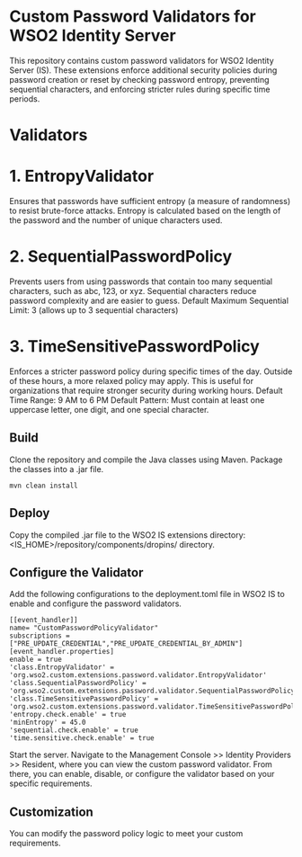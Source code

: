 # Custom Password Validators for WSO2 Identity Server
This repository contains custom password validators for WSO2 Identity Server (IS). These extensions enforce additional security policies during password creation or reset by checking password entropy, preventing sequential characters, and enforcing stricter rules during specific time periods.

# Validators

# 1. EntropyValidator
   Ensures that passwords have sufficient entropy (a measure of randomness) to resist brute-force attacks. Entropy is calculated based on the length of the password and the number of unique characters used.

# 2. SequentialPasswordPolicy
Prevents users from using passwords that contain too many sequential characters, such as abc, 123, or xyz. Sequential characters reduce password complexity and are easier to guess.
Default Maximum Sequential Limit: 3 (allows up to 3 sequential characters)

# 3. TimeSensitivePasswordPolicy
Enforces a stricter password policy during specific times of the day. Outside of these hours, a more relaxed policy may apply. This is useful for organizations that require stronger security during working hours.
Default Time Range: 9 AM to 6 PM
Default Pattern: Must contain at least one uppercase letter, one digit, and one special character.

## Build

Clone the repository and compile the Java classes using Maven. Package the classes into a .jar file.
```
mvn clean install
```

## Deploy

Copy the compiled .jar file to the WSO2 IS extensions directory: <IS_HOME>/repository/components/dropins/ directory.

##  Configure the Validator

Add the following configurations to the deployment.toml file in WSO2 IS to enable and configure the password validators.

```
[[event_handler]]
name= "CustomPasswordPolicyValidator"
subscriptions =["PRE_UPDATE_CREDENTIAL","PRE_UPDATE_CREDENTIAL_BY_ADMIN"]
[event_handler.properties]
enable = true
'class.EntropyValidator' = 'org.wso2.custom.extensions.password.validator.EntropyValidator'
'class.SequentialPasswordPolicy' = 'org.wso2.custom.extensions.password.validator.SequentialPasswordPolicy'
'class.TimeSensitivePasswordPolicy' = 'org.wso2.custom.extensions.password.validator.TimeSensitivePasswordPolicy'
'entropy.check.enable' = true  
'minEntropy' = 45.0  
'sequential.check.enable' = true  
'time.sensitive.check.enable' = true  

```
Start the server.
Navigate to the Management Console >> Identity Providers >> Resident, where you can view the custom password validator. From there, you can enable, disable, or configure the validator based on your specific requirements.

## Customization
You can modify the password policy logic to meet your custom requirements.




